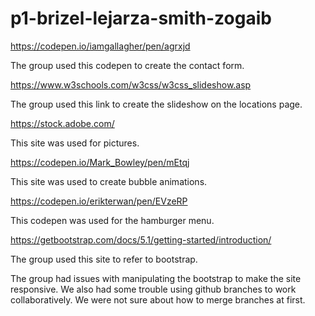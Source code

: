 # p1-brizel-lejarza-smith-zogaib

https://codepen.io/iamgallagher/pen/agrxjd

The group used this codepen to create the contact form. 

https://www.w3schools.com/w3css/w3css_slideshow.asp

The group used this link to create the slideshow on the locations page.

https://stock.adobe.com/

This site was used for pictures.

https://codepen.io/Mark_Bowley/pen/mEtqj

This site was used to create bubble animations.

https://codepen.io/erikterwan/pen/EVzeRP

This codepen was used for the hamburger menu.

https://getbootstrap.com/docs/5.1/getting-started/introduction/

The group used this site to refer to bootstrap. 

The group had issues with manipulating the bootstrap to make the site responsive. We also had some trouble using github branches to work collaboratively. We were not sure about how to merge branches at first. 
